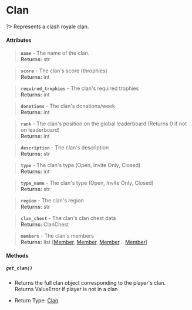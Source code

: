 # Clan
?> Represents a clash royale clan.

#### Attributes
> **`name`** - The name of the clan.    
**Returns:** str

> **`score`** - The clan's score (throphies)    
**Returns:** int

> **`required_trophies`** - The clan's required trophies    
**Returns:** int

> **`donations`** - The clan's donations/week    
**Returns:** int

> **`rank`** - The clan's position on the global leaderboard (Returns 0 if not on leaderboard)    
**Returns:** int 

> **`description`** - The clan's description    
**Returns:** str

> **`type`** - The clan's type (Open, Invite Only, Closed)    
**Returns:** int

> **`type_name`** - The clan's type (Open, Invite Only, Closed)    
**Returns:** str

> **`region`** - The clan's region    
**Returns:** str

> **`clan_chest`** - The clan's clan chest data    
**Returns:** ClanChest

> **`members`** - The clan's members    
**Returns:** list [[Member](member.md), [Member](member.md), [Member](member.md)... [Member](member.md)]

#### Methods

##### **`get_clan()`**
  * Returns the full clan object corresponding to the player's clan.    
  Returns ValueError if player is not in a clan

  * Return Type: [Clan](clan.md)